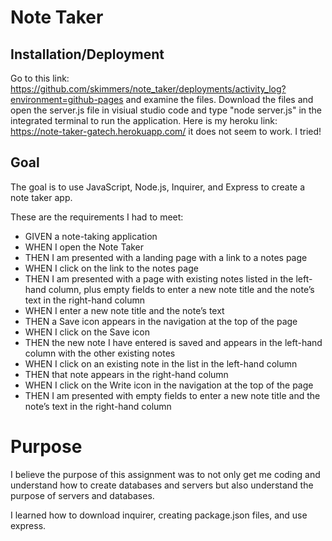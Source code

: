 # Note Taker

## Installation/Deployment

Go to this link: <https://github.com/skimmers/note_taker/deployments/activity_log?environment=github-pages> and examine the files. Download the files and open the server.js file in visiual studio code and type "node server.js" in the integrated terminal to run the application. Here is my heroku link: <https://note-taker-gatech.herokuapp.com/> it does not seem to work. I tried!

## Goal

The goal is to use JavaScript, Node.js, Inquirer, and Express to create a note taker app.

These are the requirements I had to meet: 

* GIVEN a note-taking application
* WHEN I open the Note Taker
* THEN I am presented with a landing page with a link to a notes page
* WHEN I click on the link to the notes page
* THEN I am presented with a page with existing notes listed in the left-hand column, plus empty fields to enter a new note title and the note’s text in the right-hand column
* WHEN I enter a new note title and the note’s text
* THEN a Save icon appears in the navigation at the top of the page
* WHEN I click on the Save icon
* THEN the new note I have entered is saved and appears in the left-hand column with the other existing notes
* WHEN I click on an existing note in the list in the left-hand column
* THEN that note appears in the right-hand column
* WHEN I click on the Write icon in the navigation at the top of the page
* THEN I am presented with empty fields to enter a new note title and the note’s text in the right-hand column

# Purpose

I believe the purpose of this assignment was to not only get me coding and understand how to create databases and servers but also understand the purpose of servers and databases.

I learned how to download inquirer, creating package.json files, and use express.

